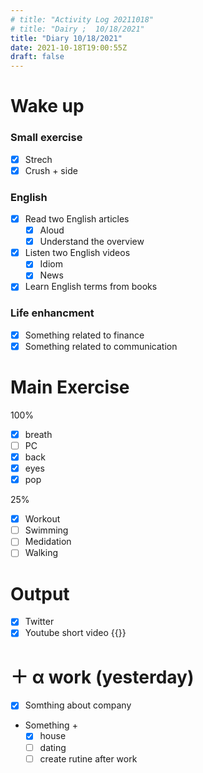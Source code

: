```yaml
---
# title: "Activity Log 20211018"
# title: "Dairy ;  10/18/2021"
title: "Diary 10/18/2021"
date: 2021-10-18T19:00:55Z
draft: false
---
```


# Wake up

### Small exercise

- [x] Strech
- [x] Crush + side

### English

- [x] Read two English articles
  - [x] Aloud
  - [x] Understand the overview
- [x] Listen two English videos
  - [x] Idiom
  - [x] News
- [x] Learn English terms from books

### Life enhancment

- [x] Something related to finance
- [x] Something related to communication

# Main Exercise

100%

- [x] breath
- [ ] PC
- [x] back
- [x] eyes
- [x] pop

25%

- [x] Workout
- [ ] Swimming
- [ ] Medidation
- [ ] Walking

# Output

- [x] Twitter
- [x] Youtube short video {{<youtube Yma8kGMV25Q>}}

# ＋ α work (yesterday)

- [x] Somthing about company
- Something +
  - [x] house
  - [ ] dating
  - [ ] create rutine after work
